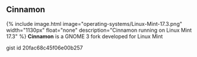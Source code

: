 ## Cinnamon
{% include image.html image="operating-systems/Linux-Mint-17.3.png" width="1130px" float="none" description="Cinnamon running on Linux Mint 17.3" %}
**Cinnamon** is a GNOME 3 fork developed for Linux Mint

gist id 20fac68c45f06e00b257
